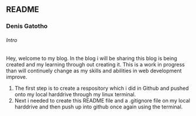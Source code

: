 <!--Headings -->

## README 

### Denis Gatotho

###### Intro

<!-- paragraphs -->

Hey, welcome to my blog. In the blog i will be sharing this blog is being created and my learning through out creating it. This is a work in progress than will continuely change as my skills and abilities in web development improve.

1.  The first step is to create a respository which i did in Github and pushed onto my local harddrive through my linux terminal. 
1. Next i needed to create this README file and a .gitignore file on my local harddrive and then push up into github once again using the terminal. 


